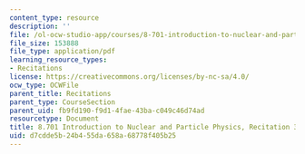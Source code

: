 ```yaml
---
content_type: resource
description: ''
file: /ol-ocw-studio-app/courses/8-701-introduction-to-nuclear-and-particle-physics-fall-2020/d7cdde5b24b455da658a68778f405b25_MIT8_701f20_rec3.pdf
file_size: 153888
file_type: application/pdf
learning_resource_types:
- Recitations
license: https://creativecommons.org/licenses/by-nc-sa/4.0/
ocw_type: OCWFile
parent_title: Recitations
parent_type: CourseSection
parent_uid: fb9fd190-f9d1-4fae-43ba-c049c46d74ad
resourcetype: Document
title: 8.701 Introduction to Nuclear and Particle Physics, Recitation 3
uid: d7cdde5b-24b4-55da-658a-68778f405b25
---
```

